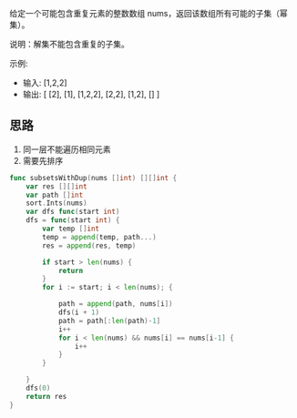 给定一个可能包含重复元素的整数数组 nums，返回该数组所有可能的子集（幂集）。

说明：解集不能包含重复的子集。

示例:

- 输入: [1,2,2]
- 输出: [ [2], [1], [1,2,2], [2,2], [1,2], [] ]

## 思路
1. 同一层不能遍历相同元素
2. 需要先排序
```go
func subsetsWithDup(nums []int) [][]int {
	var res [][]int
	var path []int
	sort.Ints(nums)
	var dfs func(start int)
	dfs = func(start int) {
		var temp []int
		temp = append(temp, path...)
		res = append(res, temp)

		if start > len(nums) {
			return
		}
		for i := start; i < len(nums); {

			path = append(path, nums[i])
			dfs(i + 1)
			path = path[:len(path)-1]
			i++
			for i < len(nums) && nums[i] == nums[i-1] {
				i++
			}
		}

	}
	dfs(0)
	return res
}
```